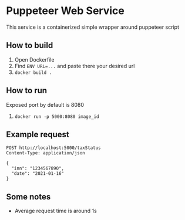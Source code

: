 # Puppeteer Web Service

This service is a containerized simple wrapper around puppeteer script

## How to build

1. Open Dockerfile
2. Find `ENV URL=...` and paste there your desired url
3. `docker build .`

## How to run

Exposed port by default is 8080

1. `docker run -p 5000:8080 image_id`

## Example request

```
POST http://localhost:5000/taxStatus
Content-Type: application/json

{
  "inn": "1234567890",
  "date": "2021-01-16"
}
```

## Some notes

- Average request time is around 1s
